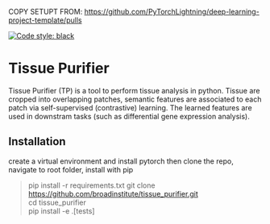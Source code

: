 COPY SETUPT FROM:
https://github.com/PyTorchLightning/deep-learning-project-template/pulls


[![Code style: black](https://img.shields.io/badge/code%20style-black-000000.svg)](https://github.com/psf/black)
# Tissue Purifier 
Tissue Purifier (TP) is a tool to perform tissue analysis in python.
Tissue are cropped into overlapping patches, semantic features are associated to each patch via self-supervised (contrastive) 
learning. The learned features are used in downstram tasks (such as differential gene expression analysis).

## Installation
create a virtual environment and install pytorch then clone the repo, navigate to root folder, install with pip
> pip install -r requirements.txt
> git clone https://github.com/broadinstitute/tissue_purifier.git \
> cd tissue_purifier \
> pip install -e .[tests] 


